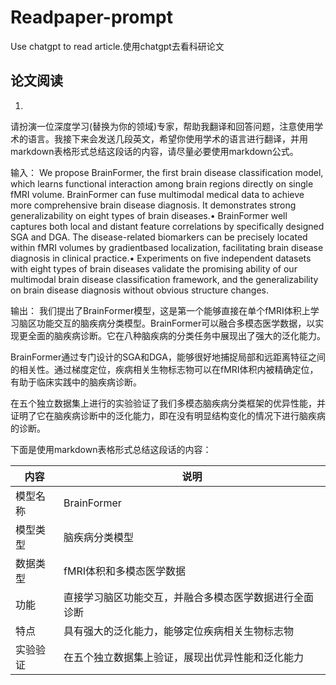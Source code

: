 # Readpaper-prompt
Use chatgpt to read article.使用chatgpt去看科研论文
## 论文阅读
1.
请扮演一位深度学习(替换为你的领域)专家，帮助我翻译和回答问题，注意使用学术的语言。我接下来会发送几段英文，希望你使用学术的语言进行翻译，并用markdown表格形式总结这段话的内容，请尽量必要使用markdown公式。


输入：
We propose BrainFormer, the first brain disease classification model, which learns functional interaction among brain regions directly on single fMRI volume. BrainFormer can fuse multimodal medical data to achieve more comprehensive brain disease diagnosis. It demonstrates strong generalizability on eight types of brain diseases.• BrainFormer well captures both local and distant feature correlations by specifically designed SGA and DGA. The disease-related biomarkers can be precisely located within fMRI volumes by gradientbased localization, facilitating brain disease diagnosis in clinical practice.• Experiments on five independent datasets with eight types of brain diseases validate the promising ability of our multimodal brain disease classification framework, and the generalizability on brain disease diagnosis without obvious structure changes.

输出：
我们提出了BrainFormer模型，这是第一个能够直接在单个fMRI体积上学习脑区功能交互的脑疾病分类模型。BrainFormer可以融合多模态医学数据，以实现更全面的脑疾病诊断。它在八种脑疾病的分类任务中展现出了强大的泛化能力。

BrainFormer通过专门设计的SGA和DGA，能够很好地捕捉局部和远距离特征之间的相关性。通过梯度定位，疾病相关生物标志物可以在fMRI体积内被精确定位，有助于临床实践中的脑疾病诊断。

在五个独立数据集上进行的实验验证了我们多模态脑疾病分类框架的优异性能，并证明了它在脑疾病诊断中的泛化能力，即在没有明显结构变化的情况下进行脑疾病的诊断。


下面是使用markdown表格形式总结这段话的内容：

| 内容 | 说明 |
| ------ | ------ |
| 模型名称 | BrainFormer |
| 模型类型 | 脑疾病分类模型 |
| 数据类型 | fMRI体积和多模态医学数据 |
| 功能 | 直接学习脑区功能交互，并融合多模态医学数据进行全面诊断 |
| 特点 | 具有强大的泛化能力，能够定位疾病相关生物标志物 |
| 实验验证 | 在五个独立数据集上验证，展现出优异性能和泛化能力 |
